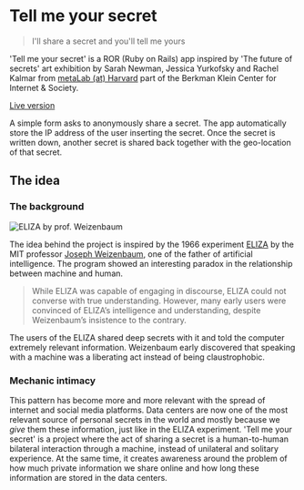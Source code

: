 # Tell me your secret

> I'll share a secret and you'll tell me yours

'Tell me your secret' is a ROR (Ruby on Rails) app inspired by 'The future of secrets' art exhibition by Sarah Newman, Jessica Yurkofsky and Rachel Kalmar from [metaLab (at) Harvard](https://metalabharvard.github.io/) part of the Berkman Klein Center for Internet & Society.

[Live version](https://tell-me-your-secrets.herokuapp.com/secrets/new)

A simple form asks to anonymously share a secret. The app automatically store the IP address of the user inserting the secret.
Once the secret is written down, another secret is shared back together with the geo-location of that secret.

## The idea
### The background
![ELIZA by prof. Weizenbaum](https://upload.wikimedia.org/wikipedia/commons/4/4e/ELIZA_conversation.jpg)


The idea behind the project is inspired by the 1966 experiment [ELIZA](https://en.wikipedia.org/wiki/ELIZA) by the MIT professor [Joseph Weizenbaum](https://en.wikipedia.org/wiki/Joseph_Weizenbaum), one of the father of artificial intelligence. The program showed an interesting paradox in the relationship between machine and human.

> While ELIZA was capable of engaging in discourse, ELIZA could not converse with true understanding. However, many early users were convinced of ELIZA’s intelligence and understanding, despite Weizenbaum’s insistence to the contrary.

The users of the ELIZA shared deep secrets with it and told the computer extremely relevant information. Weizenbaum early discovered that speaking with a machine was a liberating act instead of being claustrophobic.

### Mechanic intimacy
This pattern has become more and more relevant with the spread of internet and social media platforms. Data centers are now one of the most relevant source of personal secrets in the world and mostly because we *give* them these information, just like in the ELIZA experiment.
'Tell me your secret' is a project where the act of sharing a secret is a human-to-human bilateral interaction through a machine, instead of unilateral and solitary experience.
At the same time, it creates awareness around the problem of how much private information we share online and how long these information are stored in the data centers.
